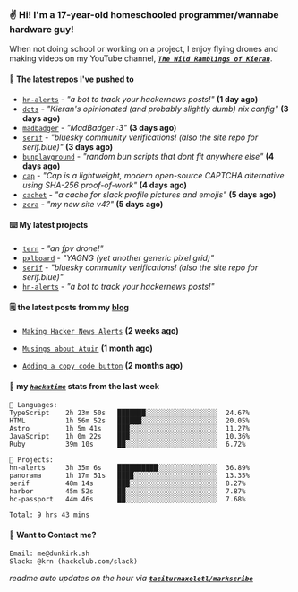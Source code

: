 ### ✌️ Hi! I'm a 17-year-old homeschooled programmer/wannabe hardware guy!

When not doing school or working on a project, I enjoy flying drones and making videos on my YouTube channel, [**_`The Wild Ramblings of Kieran`_**](https://youtube.com/@kieran.rambles).

#### 👷 The latest repos I've pushed to

- [`hn-alerts`](https://github.com/taciturnaxolotl/hn-alerts) - _"a bot to track your hackernews posts!"_ **(1 day ago)**
- [`dots`](https://github.com/taciturnaxolotl/dots) - _"Kieran's opinionated (and probably slightly dumb) nix config"_ **(3 days ago)**
- [`madbadger`](https://github.com/taciturnaxolotl/madbadger) - _"MadBadger :3"_ **(3 days ago)**
- [`serif`](https://github.com/taciturnaxolotl/serif) - _"bluesky community verifications! (also the site repo for serif.blue)"_ **(3 days ago)**
- [`bunplayground`](https://github.com/taciturnaxolotl/bunplayground) - _"random bun scripts that dont fit anywhere else"_ **(4 days ago)**
- [`cap`](https://github.com/tiagorangel1/cap) - _"Cap is a lightweight, modern open-source CAPTCHA alternative using SHA-256 proof-of-work"_ **(4 days ago)**
- [`cachet`](https://github.com/taciturnaxolotl/cachet) - _"a cache for slack profile pictures and emojis"_ **(5 days ago)**
- [`zera`](https://github.com/taciturnaxolotl/zera) - _"my new site v4?"_ **(5 days ago)**

#### ⌨️ My latest projects

- [`tern`](https://github.com/taciturnaxolotl/tern) - _"an fpv drone!"_
- [`pxlboard`](https://github.com/taciturnaxolotl/pxlboard) - _"YAGNG (yet another generic pixel grid)"_
- [`serif`](https://github.com/taciturnaxolotl/serif) - _"bluesky community verifications! (also the site repo for serif.blue)"_
- [`hn-alerts`](https://github.com/taciturnaxolotl/hn-alerts) - _"a bot to track your hackernews posts!"_

#### 🗒️ the latest posts from my [blog](https://dunkirk.sh)

- [`Making Hacker News Alerts`](https://dunkirk.sh/blog/hn-alerts/) **(2 weeks ago)**

- [`Musings about Atuin`](https://dunkirk.sh/blog/atuin/) **(1 month ago)**

- [`Adding a copy code button`](https://dunkirk.sh/blog/adding-a-copy-button/) **(2 months ago)**



#### 📡 my [_`hackatime`_](https://waka.hackclub.com) stats from the last week

```text
💾 Languages:
TypeScript    2h 23m 50s   ███████░░░░░░░░░░░░░░░░░░  24.67%
HTML          1h 56m 52s   ██████░░░░░░░░░░░░░░░░░░░  20.05%
Astro         1h 5m 41s    ███░░░░░░░░░░░░░░░░░░░░░░  11.27%
JavaScript    1h 0m 22s    ███░░░░░░░░░░░░░░░░░░░░░░  10.36%
Ruby          39m 10s      ██░░░░░░░░░░░░░░░░░░░░░░░  6.72%

💼 Projects:
hn-alerts     3h 35m 6s    ██████████░░░░░░░░░░░░░░░  36.89%
panorama      1h 17m 51s   ████░░░░░░░░░░░░░░░░░░░░░  13.35%
serif         48m 14s      ███░░░░░░░░░░░░░░░░░░░░░░  8.27%
harbor        45m 52s      ██░░░░░░░░░░░░░░░░░░░░░░░  7.87%
hc-passport   44m 46s      ██░░░░░░░░░░░░░░░░░░░░░░░  7.68%

Total: 9 hrs 43 mins
```

#### 📮 Want to Contact me?

```text
Email: me@dunkirk.sh
Slack: @krn (hackclub.com/slack)
```

_readme auto updates on the hour via [**`taciturnaxolotl/markscribe`**](https://github.com/taciturnaxolotl/markscribe)_
